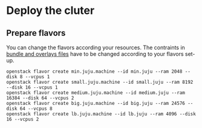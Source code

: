 # Deploy the cluter
## Prepare flavors
You can change the flavors according your resources. The contraints in [bundle and overlays files](/scripts/bundles/kubeflow) have to be changed according to your flavors set-up.
```
openstack flavor create min.juju.machine --id min.juju --ram 2048 --disk 8 --vcpus 1
openstack flavor create small.juju.machine --id small.juju --ram 8192 --disk 16 --vcpus 1
openstack flavor create medium.juju.machine --id medium.juju --ram 16384 --disk 64 --vcpus 2
openstack flavor create big.juju.machine --id big.juju --ram 24576 --disk 64 --vcpus 8
openstack flavor create lb.juju.machine --id lb.juju --ram 4096 --disk 16 --vcpus 2
```
